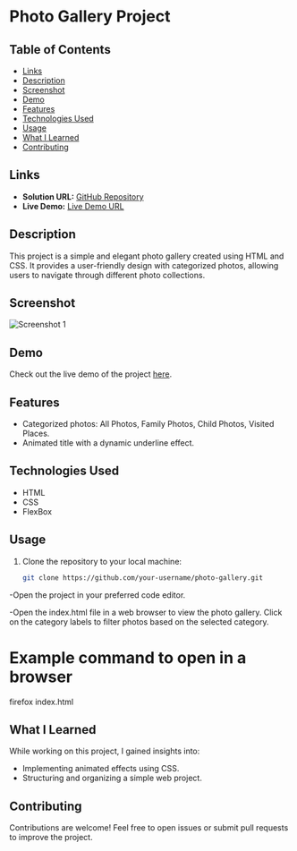 # Photo Gallery Project

## Table of Contents

- [Links](#links)
- [Description](#description)
- [Screenshot](#screenshot)
- [Demo](#demo)
- [Features](#features)
- [Technologies Used](#technologies-used)
- [Usage](#usage)
- [What I Learned](#what-i-learned)
- [Contributing](#contributing)

## Links

- **Solution URL:** [GitHub Repository](https://github.com/aruntutter/photo-gallary_with_html-css)
- **Live Demo:** [Live Demo URL](https://poetic-choux-7f881e.netlify.app/)

## Description

This project is a simple and elegant photo gallery created using HTML and CSS. It provides a user-friendly design with categorized photos, allowing users to navigate through different photo collections.

## Screenshot

![Screenshot 1](screenshots/screenshot1.png)

## Demo

Check out the live demo of the project [here](https://poetic-choux-7f881e.netlify.app/).

## Features

- Categorized photos: All Photos, Family Photos, Child Photos, Visited Places.
- Animated title with a dynamic underline effect.

## Technologies Used

- HTML
- CSS
- FlexBox

## Usage

1. Clone the repository to your local machine:

   ```bash
   git clone https://github.com/your-username/photo-gallery.git
   ```

-Open the project in your preferred code editor.

-Open the index.html file in a web browser to view the photo gallery. Click on the category labels to filter photos based on the selected category.

# Example command to open in a browser

firefox index.html

## What I Learned

While working on this project, I gained insights into:

- Implementing animated effects using CSS.
- Structuring and organizing a simple web project.

## Contributing

Contributions are welcome! Feel free to open issues or submit pull requests to improve the project.
